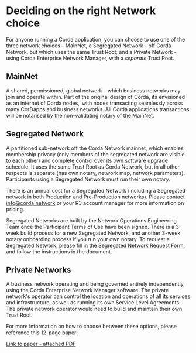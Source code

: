 # Deciding on the right Network choice

For anyone running a Corda application, you can choose to use one of the three network choices – MainNet, a Segregated Network - off Corda Network, but which uses the same Trust Root; and a Private Network - using Corda Enterprise Network Manager, with a *separate* Trust Root.

## MainNet

A shared, permissioned, global network – which business networks may join and operate within. Part of the original design of Corda, its envisioned as an internet of Corda nodes,’ with nodes transacting seamlessly across many CorDapps and business networks. All Corda applications transactions will be notarised by the non-validating notary of the MainNet.

## Segregated Network

A partitioned sub-network off the Corda Network mainnet, which enables membership privacy (only members of the segregated network are visible to each other) and complete control over its own software upgrade schedule. It uses the same Trust Root as Corda Network, but in all other respects is separate (has own notary, network map, network parameters). Participants using a Segregated Network must run their own notary. 

There is an annual cost for a Segregated Network (including a Segregated network in both Production and Pre-Production networks). Please contact info@corda.network or your R3 account manager for more information on pricing.

Segregated Networks are built by the Network Operations Engineering Team once the Participant Terms of Use have been signed. There is a 3-week build process for a new Segregated Network, and another 3-week notary onboarding process if you run your own notary. To request a Segregated Network, please fill in the [Segregated Network Request Form](https://github.com/corda-network/corda-network.github.io/blob/master/assets/Segregated%20Network%20Request%20Form_2021.docx), and follow the instructions in the document.

## Private Networks

A business network operating and being governed entirely independently, using the Corda Enterprise Network Manager software. The private network's operator can control the location and operations of all its services and infrastructure, as well as running its own Service Level Agreements. The private network operator would need to build and maintain their own Trust Root.

For more information on how to choose between these options, please reference this 12-page paper:

[Link to paper - attached PDF](https://github.com/corda-network/corda-network.github.io/blob/change/site-handover/assets/Corda%20Networks%20-%20guiding%20note_Final.pdf)
